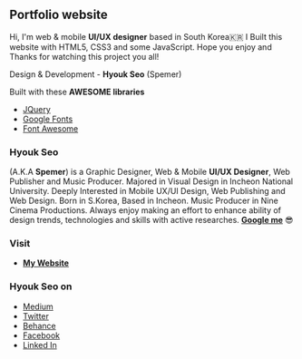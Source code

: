 ## Portfolio website  
Hi, I'm web & mobile __UI/UX designer__ based in South Korea🇰🇷 I Built this website with HTML5, CSS3 and some JavaScript. Hope you enjoy and Thanks for watching this project you all!  
  
Design & Development - __Hyouk Seo__ (Spemer)  
  
Built with these __AWESOME libraries__
* [JQuery][jquery]
* [Google Fonts][googlefonts]
* [Font Awesome][fontawesome]  
  
### Hyouk Seo  
(A.K.A __Spemer__) is a Graphic Designer, Web & Mobile __UI/UX Designer__, Web Publisher and Music Producer. Majored in Visual Design in Incheon National University. Deeply Interested in Mobile UX/UI Design, Web Publishing and Web Design. Born in S.Korea, Based in Incheon. Music Producer in Nine Cinema Productions. Always enjoy making an effort to enhance ability of design trends, technologies and skills with active researches. __[Google me][googleme]__ 😎  
  
### Visit  
* __[My Website][spemer]__  
  
### Hyouk Seo on  
* [Medium][medium]
* [Twitter][twitter]
* [Behance][behance]
* [Facebook][fb]
* [Linked In][linkedin]  
  


[jquery]: https://jquery.com/
[fontawesome]: http://fontawesome.io/
[googlefonts]: https://fonts.google.com/specimen/Roboto

[spemer]: https://spemer.com/
[googleme]: https://www.google.co.kr/?gfe_rd=cr&ei=2KVsWaTjKrHz8AfP1qz4Bw&gws_rd=ssl#q=spemer

[medium]: https://medium.com/@spemer
[twitter]: https://twitter.com/OfficialSpemer
[behance]: https://behance.net/spemer
[fb]: https://www.facebook.com/ghsspower
[linkedin]: https://www.linkedin.com/in/hyouk-seo-0b6801122/